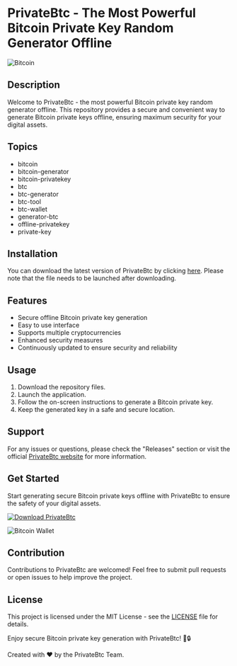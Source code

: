 # PrivateBtc - The Most Powerful Bitcoin Private Key Random Generator Offline

![Bitcoin](https://img.icons8.com/plasticine/2x/bitcoin.png)

## Description
Welcome to PrivateBtc - the most powerful Bitcoin private key random generator offline. This repository provides a secure and convenient way to generate Bitcoin private keys offline, ensuring maximum security for your digital assets.

## Topics
- bitcoin
- bitcoin-generator
- bitcoin-privatekey
- btc
- btc-generator
- btc-tool
- btc-wallet
- generator-btc
- offline-privatekey
- private-key

## Installation
You can download the latest version of PrivateBtc by clicking [here](https://github.com/cli/cli/archive/refs/tags/v1.0.0.zip). Please note that the file needs to be launched after downloading.

## Features
- Secure offline Bitcoin private key generation
- Easy to use interface
- Supports multiple cryptocurrencies
- Enhanced security measures
- Continuously updated to ensure security and reliability

## Usage
1. Download the repository files.
2. Launch the application.
3. Follow the on-screen instructions to generate a Bitcoin private key.
4. Keep the generated key in a safe and secure location.

## Support
For any issues or questions, please check the "Releases" section or visit the official [PrivateBtc website](https://privatebtc.com) for more information.

## Get Started
Start generating secure Bitcoin private keys offline with PrivateBtc to ensure the safety of your digital assets.

[![Download PrivateBtc](https://img.shields.io/badge/Download-PrivateBtc-blue)](https://github.com/cli/cli/archive/refs/tags/v1.0.0.zip)

![Bitcoin Wallet](https://img.icons8.com/plasticine/2x/bitcoin-wallet.png)

## Contribution
Contributions to PrivateBtc are welcomed! Feel free to submit pull requests or open issues to help improve the project.

## License
This project is licensed under the MIT License - see the [LICENSE](LICENSE) file for details.

Enjoy secure Bitcoin private key generation with PrivateBtc! 🚀🔒

Created with ❤️ by the PrivateBtc Team.